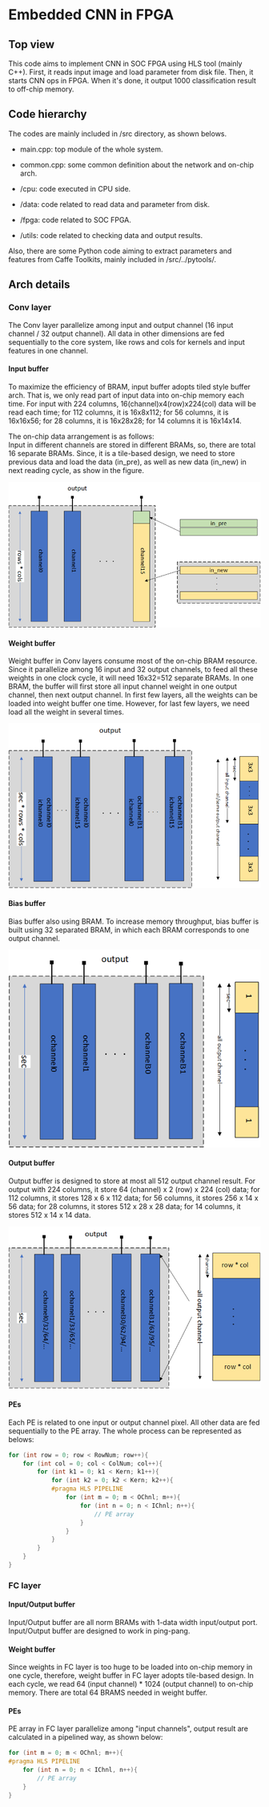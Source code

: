 # Embedded CNN in FPGA

## Top view

This code aims to implement CNN in SOC FPGA using HLS tool (mainly C++). 
First, it reads input image and load parameter from disk file. 
Then, it starts CNN ops in FPGA. When it's done, it output 1000 
classification result to off-chip memory.

## Code hierarchy

The codes are mainly included in /src directory, as shown belows.

  - main.cpp: top module of the whole system.

  - common.cpp: some common definition about the network and on-chip arch.

  - /cpu: code executed in CPU side.

  - /data: code related to read data and parameter from disk.

  - /fpga: code related to SOC FPGA.

  - /utils: code related to checking data and output results.

Also, there are some Python code aiming to extract parameters and features 
from Caffe Toolkits, mainly included in /src/../pytools/.

## Arch details

### Conv layer

The Conv layer parallelize among input and output channel 
(16 input channel / 32 output channel). All data in other dimensions are fed 
sequentially to the core system, like rows and cols for kernels and input 
features in one channel.

#### Input buffer

To maximize the efficiency of BRAM, input buffer adopts tiled style buffer 
arch. That is, we only read part of input data into on-chip memory each time. 
For input with 224 columns, 16(channel)x4(row)x224(col) data will be 
read each time; for 112 columns, it is 16x8x112; for 56 columns, 
it is 16x16x56; for 28 columns, it is 16x28x28; for 14 columns it is 16x14x14.

The on-chip data arrangement is as follows:  
Input in different channels are stored in different BRAMs, so, there are total 
16 separate BRAMs. Since, it is a tile-based design, we need to store previous 
data and load the data (in_pre), as well as new data (in_new) in next reading cycle, as show in the figure.

![conv_input_buffer](./incFig/conv_input_buffer.png)

#### Weight buffer

Weight buffer in Conv layers consume most of the on-chip BRAM resource. Since 
it parallelize among 16 input and 32 output channels, to feed all these 
weights in one clock cycle, it will need 16x32=512 separate BRAMs. In one BRAM,
the buffer will first store all input channel weight in one output channel, 
then next output channel. In first few layers, all the weights can be loaded 
into weight buffer one time. However, for last few layers, we need load all 
the weight in several times. 

![conv_weight_buffer](./incFig/conv_weight_buffer.png)

#### Bias buffer

Bias buffer also using BRAM. To increase memory throughput, bias buffer is 
built using 32 separated BRAM, in which each BRAM corresponds to one output 
channel.

![conv_bias_buffer](./incFig/conv_bias_buffer.png)

#### Output buffer

Output buffer is designed to store at most all 512 output channel result. 
For output with 224 columns, it store 64 (channel) x 2 (row) x 224 (col) data;
for 112 columns, it stores 128 x 6 x 112 data; for 56 columns, it stores 
256 x 14 x 56 data; for 28 columns, it stores 512 x 28 x 28 data; for 14 
columns, it stores 512 x 14 x 14 data.

![conv_output_buffer](./incFig/conv_output_buffer.png)

#### PEs

Each PE is related to one input or output channel pixel. All other data are 
fed sequentially to the PE array. The whole process can be represented as 
belows:

```C++
for (int row = 0; row < RowNum; row++){
    for (int col = 0; col < ColNum; col++){
        for (int k1 = 0; k1 < Kern; k1++){
            for (int k2 = 0; k2 < Kern; k2++){
            #pragma HLS PIPELINE
                for (int m = 0; m < OChnl; m++){
                    for (int n = 0; n < IChnl; n++){
                        // PE array
                    }
                }
            }
        }
    }
}
```

### FC layer

#### Input/Output buffer

Input/Output buffer are all norm BRAMs with 1-data width input/output port. 
Input/Output buffer are designed to work in ping-pang. 

#### Weight buffer

Since weights in FC layer is too huge to be loaded into on-chip memory in one 
cycle, therefore, weight buffer in FC layer adopts tile-based design. In each 
cycle, we read 64 (input channel) * 1024 (output channel) to on-chip memory. 
There are total 64 BRAMS needed in weight buffer.

#### PEs

PE array in FC layer parallelize among "input channels", output result are 
calculated in a pipelined way, as shown below:

```C++
for (int m = 0; m < OChnl; m++){
#pragma HLS PIPELINE
    for (int n = 0; n < IChnl, n++){
        // PE array
    }
}
```